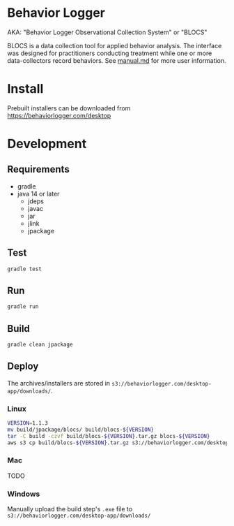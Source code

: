 # Behavior Logger
AKA: "Behavior Logger Observational Collection System" or "BLOCS"

BLOCS is a data collection tool for applied behavior analysis. The interface
was designed for practitioners conducting treatment while one or more
data-collectors record behaviors. See [manual.md](resources/manual/manual.md) for more user information.

# Install

Prebuilt installers can be downloaded from https://behaviorlogger.com/desktop

# Development
## Requirements
- gradle
- java 14 or later
    - jdeps
    - javac
    - jar
    - jlink
    - jpackage

## Test
```bash
gradle test
```

## Run
```bash
gradle run
```

## Build
```bash
gradle clean jpackage
```

## Deploy
The archives/installers are stored in `s3://behaviorlogger.com/desktop-app/downloads/`.

### Linux
```bash
VERSION=1.1.3
mv build/jpackage/blocs/ build/blocs-${VERSION}
tar -C build -czvf build/blocs-${VERSION}.tar.gz blocs-${VERSION}
aws s3 cp build/blocs-${VERSION}.tar.gz s3://behaviorlogger.com/desktop-app/downloads/
```

### Mac
TODO

### Windows
Manually upload the build step's `.exe` file to `s3://behaviorlogger.com/desktop-app/downloads/`
